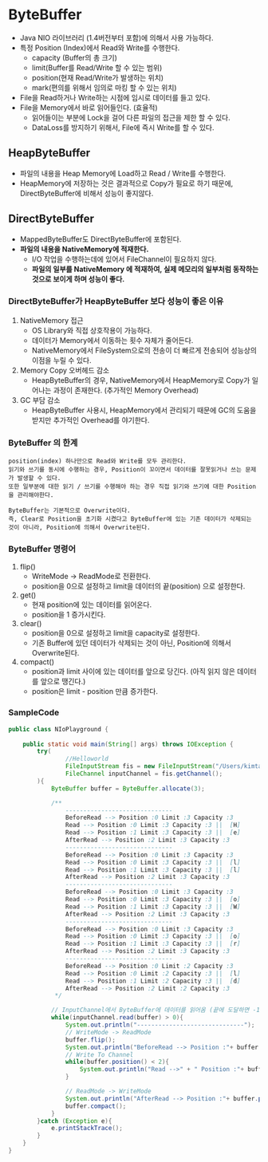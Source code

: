 # ByteBuffer
- Java NIO 라이브러리 (1.4버전부터 포함)에 의해서 사용 가능하다.
- 특정 Position (Index)에서 Read와 Write를 수행한다.
  - capacity (Buffer의 총 크기)
  - limit(Buffer를 Read/Write 할 수 있는 범위)
  - position(현재 Read/Write가 발생하는 위치)
  - mark(편의를 위해서 임의로 마킹 할 수 있는 위치)
- File을 Read하거나 Write하는 시점에 임시로 데이터를 들고 있다.
- File을 Memory에서 바로 읽어들인다. (효율적)
  - 읽어들이는 부분에 Lock을 걸어 다른 파일의 접근을 제한 할 수 있다.
  - DataLoss를 방지하기 위해서, File에 즉시 Write를 할 수 있다.


## HeapByteBuffer
- 파일의 내용을 Heap Memory에 Load하고 Read / Write를 수행한다.
- HeapMemory에 저장하는 것은 결과적으로 Copy가 필요로 하기 때문에, DirectByteBuffer에 비해서 성능이 좋지않다.

## DirectByteBuffer
- MappedByteBuffer도 DirectByteBuffer에 포함된다.
- **파일의 내용을 NativeMemory에 적재한다.**
  - I/O 작업을 수행하는데에 있어서 FileChannel이 필요하지 않다.
  - **파일의 일부를 NativeMemory 에 적재하여, 실제 메모리의 일부처럼 동작하는 것으로 보이게 하며 성능이 좋다.**

### DirectByteBuffer가 HeapByteBuffer 보다 성능이 좋은 이유
1. NativeMemory 접근
   - OS Library와 직접 상호작용이 가능하다.
   - 데이터가 Memory에서 이동하는 횟수 자체가 줄어든다.
   - NativeMemory에서 FileSystem으로의 전송이 더 빠르게 전송되어 성능상의 이점을 누릴 수 있다.
2. Memory Copy 오버헤드 감소
   - HeapByteBuffer의 경우, NativeMemory에서 HeapMemory로 Copy가 일어나는 과정이 존재한다. (추가적인 Memory Overhead)
3. GC 부담 감소
   - HeapByteBuffer 사용시, HeapMemory에서 관리되기 때문에 GC의 도움을 받지만 추가적인 Overhead를 야기한다.

### ByteBuffer 의 한계
```text
position(index) 하나만으로 Read와 Write를 모두 관리한다.
읽기와 쓰기를 동시에 수행하는 경우, Position이 꼬이면서 데이터를 잘못읽거나 쓰는 문제가 발생할 수 있다.
또한 일부분에 대한 읽기 / 쓰기를 수행해야 하는 경우 직접 읽기와 쓰기에 대한 Position을 관리해야한다.

ByteBuffer는 기본적으로 Overwrite이다.
즉, Clear로 Position을 초기화 시켰다고 ByteBuffer에 있는 기존 데이터가 삭제되는 것이 아니라, Position에 의해서 Overwrite된다.
```

### ByteBuffer 명령어

1. flip()
   - WriteMode -> ReadMode로 전환한다.
   - position을 0으로 설정하고 limit을 데이터의 끝(position) 으로 설정한다.
2. get()
   - 현재 position에 있는 데이터를 읽어온다.
   - position을 1 증가시킨다.
3. clear()
   - position을 0으로 설정하고 limit을 capacity로 설정한다.
   - 기존 Buffer에 있던 데이터가 삭제되는 것이 아닌, Position에 의해서 Overwrite된다.
4. compact()
    - position과 limit 사이에 있는 데이터를 앞으로 당긴다. (아직 읽지 않은 데이터를 앞으로 땡긴다.)
    - position은 limit - position 만큼 증가한다.

### SampleCode
```java
public class NIoPlayground {
    
    public static void main(String[] args) throws IOException {
        try(
                //Helloworld
                FileInputStream fis = new FileInputStream("/Users/kimtaejun/IdeaProjects/Algorithm/src/javaplayground/input.txt");
                FileChannel inputChannel = fis.getChannel();
        ){
            ByteBuffer buffer = ByteBuffer.allocate(3);

            /**
                ------------------------------
                BeforeRead --> Position :0 Limit :3 Capacity :3
                Read --> Position :0 Limit :3 Capacity :3 ||  [H]
                Read --> Position :1 Limit :3 Capacity :3 ||  [e]
                AfterRead --> Position :2 Limit :3 Capacity :3
                ------------------------------
                BeforeRead --> Position :0 Limit :3 Capacity :3
                Read --> Position :0 Limit :3 Capacity :3 ||  [l]
                Read --> Position :1 Limit :3 Capacity :3 ||  [l]
                AfterRead --> Position :2 Limit :3 Capacity :3
                ------------------------------
                BeforeRead --> Position :0 Limit :3 Capacity :3
                Read --> Position :0 Limit :3 Capacity :3 ||  [o]
                Read --> Position :1 Limit :3 Capacity :3 ||  [W]
                AfterRead --> Position :2 Limit :3 Capacity :3
                ------------------------------
                BeforeRead --> Position :0 Limit :3 Capacity :3
                Read --> Position :0 Limit :3 Capacity :3 ||  [o]
                Read --> Position :1 Limit :3 Capacity :3 ||  [r]
                AfterRead --> Position :2 Limit :3 Capacity :3
                ------------------------------
                BeforeRead --> Position :0 Limit :2 Capacity :3
                Read --> Position :0 Limit :2 Capacity :3 ||  [l]
                Read --> Position :1 Limit :2 Capacity :3 ||  [d]
                AfterRead --> Position :2 Limit :2 Capacity :3
             */

            // InputChannel에서 ByteBuffer에 데이터를 읽어옴 (끝에 도달하면 -1을 전달한다.)
            while(inputChannel.read(buffer) > 0){
                System.out.println("------------------------------");
                // WriteMode -> ReadMode
                buffer.flip();
                System.out.println("BeforeRead --> Position :"+ buffer.position() + " Limit :"+buffer.limit());
                // Write To Channel
                while(buffer.position() < 2){
                    System.out.println("Read -->" + " Position :"+ buffer.position() + " Limit :" + buffer.limit()+ " ||  [" + new String(new byte[]{buffer.get()}) + "]") ;
                }

                // ReadMode -> WriteMode
                System.out.println("AfterRead --> Position :"+ buffer.position() + " Limit :"+buffer.limit());
                buffer.compact();
            }
        }catch (Exception e){
            e.printStackTrace();
        }
    }
}

```